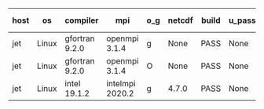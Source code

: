 

| host     | os       | compiler                              | mpi                      | o_g        | netcdf        | build       | u_pass          | u_fail          | s_pass            | s_fail            | e_pass             | e_fail             | nuopc_pass       | nuopc_fail       | artifacts link          |
|----------|----------|---------------------------------------|--------------------------|------------|---------------|-------------|-----------------|-----------------|-------------------|-------------------|--------------------|--------------------|------------------|------------------|-------------------------|
| jet | Linux | gfortran 9.2.0 | openmpi 3.1.4  | g | None  | PASS | None | None | None | None | None | None | None | None | <a href="https://github.com/esmf-org/esmf-test-artifacts/tree/6409bddc6f4722aba76c760f75621d4fe0233850/develop/gfortran/9.2.0/g/openmpi/3.1.4" target="_blank">6409bdd</a> | 
| jet | Linux | gfortran 9.2.0 | openmpi 3.1.4  | O | None  | PASS | None | None | None | None | None | None | None | None | <a href="https://github.com/esmf-org/esmf-test-artifacts/tree/88b2925f8d2c1e33bce1c5d6ec6525231495ab44/develop/gfortran/9.2.0/O/openmpi/3.1.4" target="_blank">88b2925</a> | 
| jet | Linux | intel 19.1.2 | intelmpi 2020.2  | g | 4.7.0  | PASS | None | None | None | None | None | None | None | None | <a href="https://github.com/esmf-org/esmf-test-artifacts/tree/5870e07e4d41fb0a9ed3b29aacdb319ae5e9dda8/develop/intel/19.1.2/g/intelmpi/2020.2" target="_blank">5870e07</a> | 
